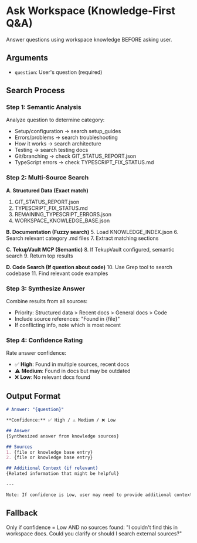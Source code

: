 # Ask Workspace (Knowledge-First Q&A)

Answer questions using workspace knowledge BEFORE asking user.

## Arguments
- `question`: User's question (required)

## Search Process

### Step 1: Semantic Analysis
Analyze question to determine category:
- Setup/configuration → search setup_guides
- Errors/problems → search troubleshooting
- How it works → search architecture
- Testing → search testing docs
- Git/branching → check GIT_STATUS_REPORT.json
- TypeScript errors → check TYPESCRIPT_FIX_STATUS.md

### Step 2: Multi-Source Search

**A. Structured Data (Exact match)**
1. GIT_STATUS_REPORT.json
2. TYPESCRIPT_FIX_STATUS.md
3. REMAINING_TYPESCRIPT_ERRORS.json  
4. WORKSPACE_KNOWLEDGE_BASE.json

**B. Documentation (Fuzzy search)**
5. Load KNOWLEDGE_INDEX.json
6. Search relevant category .md files
7. Extract matching sections

**C. TekupVault MCP (Semantic)**
8. If TekupVault configured, semantic search
9. Return top results

**D. Code Search (If question about code)**
10. Use Grep tool to search codebase
11. Find relevant code examples

### Step 3: Synthesize Answer

Combine results from all sources:
- Priority: Structured data > Recent docs > General docs > Code
- Include source references: "Found in {file}"
- If conflicting info, note which is most recent

### Step 4: Confidence Rating

Rate answer confidence:
- ✅ **High**: Found in multiple sources, recent docs
- ⚠️ **Medium**: Found in docs but may be outdated
- ❌ **Low**: No relevant docs found

## Output Format

```markdown
# Answer: "{question}"

**Confidence:** ✅ High / ⚠️ Medium / ❌ Low

## Answer
{Synthesized answer from knowledge sources}

## Sources
1. {file or knowledge base entry}
2. {file or knowledge base entry}

## Additional Context (if relevant)
{Related information that might be helpful}

---

Note: If confidence is Low, user may need to provide additional context or consult external docs.
```

## Fallback

Only if confidence = Low AND no sources found:
"I couldn't find this in workspace docs. Could you clarify or should I search external sources?"

